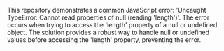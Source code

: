 This repository demonstrates a common JavaScript error: 'Uncaught TypeError: Cannot read properties of null (reading 'length')'. The error occurs when trying to access the 'length' property of a null or undefined object.  The solution provides a robust way to handle null or undefined values before accessing the 'length' property, preventing the error.